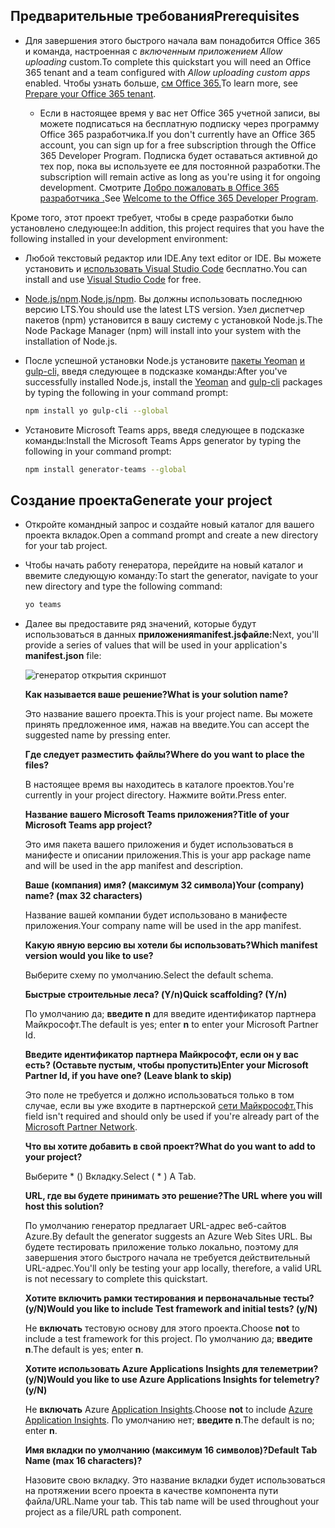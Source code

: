 ## <a name="prerequisites"></a><span data-ttu-id="ad042-101">Предварительные требования</span><span class="sxs-lookup"><span data-stu-id="ad042-101">Prerequisites</span></span>

- <span data-ttu-id="ad042-102">Для завершения этого быстрого начала вам понадобится Office 365 и команда, настроенная с *включенным приложением Allow uploading* custom.</span><span class="sxs-lookup"><span data-stu-id="ad042-102">To complete this quickstart you will need an Office 365 tenant and a team configured with *Allow uploading custom apps* enabled.</span></span> <span data-ttu-id="ad042-103">Чтобы узнать больше, [см Office 365.](~/concepts/build-and-test/prepare-your-o365-tenant.md)</span><span class="sxs-lookup"><span data-stu-id="ad042-103">To learn more, see [Prepare your Office 365 tenant](~/concepts/build-and-test/prepare-your-o365-tenant.md).</span></span>

  - <span data-ttu-id="ad042-104">Если в настоящее время у вас нет Office 365 учетной записи, вы можете подписаться на бесплатную подписку через программу Office 365 разработчика.</span><span class="sxs-lookup"><span data-stu-id="ad042-104">If you don't currently have an Office 365 account, you can sign up for a free subscription through the Office 365 Developer Program.</span></span> <span data-ttu-id="ad042-105">Подписка будет оставаться активной до тех пор, пока вы используете ее для постоянной разработки.</span><span class="sxs-lookup"><span data-stu-id="ad042-105">The subscription will remain active as long as you're using it for ongoing development.</span></span> <span data-ttu-id="ad042-106">Смотрите [Добро пожаловать в Office 365 разработчика .](/office/developer-program/microsoft-365-developer-program)</span><span class="sxs-lookup"><span data-stu-id="ad042-106">See [Welcome to the Office 365 Developer Program](/office/developer-program/microsoft-365-developer-program).</span></span>

<span data-ttu-id="ad042-107">Кроме того, этот проект требует, чтобы в среде разработки было установлено следующее:</span><span class="sxs-lookup"><span data-stu-id="ad042-107">In addition, this project requires that you have the following installed in your development environment:</span></span>

- <span data-ttu-id="ad042-108">Любой текстовый редактор или IDE.</span><span class="sxs-lookup"><span data-stu-id="ad042-108">Any text editor or IDE.</span></span> <span data-ttu-id="ad042-109">Вы можете установить и [использовать Visual Studio Code](https://code.visualstudio.com/download) бесплатно.</span><span class="sxs-lookup"><span data-stu-id="ad042-109">You can install and use [Visual Studio Code](https://code.visualstudio.com/download) for free.</span></span>

- <span data-ttu-id="ad042-110">[Node.js/npm](https://nodejs.org/en/).</span><span class="sxs-lookup"><span data-stu-id="ad042-110">[Node.js/npm](https://nodejs.org/en/).</span></span> <span data-ttu-id="ad042-111">Вы должны использовать последнюю версию LTS.</span><span class="sxs-lookup"><span data-stu-id="ad042-111">You should use the latest LTS version.</span></span> <span data-ttu-id="ad042-112">Узел диспетчер пакетов (npm) установится в вашу систему с установкой Node.js.</span><span class="sxs-lookup"><span data-stu-id="ad042-112">The Node Package Manager (npm) will install into your system with the installation of Node.js.</span></span>

- <span data-ttu-id="ad042-113">После успешной установки Node.js установите [пакеты Yeoman](https://yeoman.io/) [и gulp-cli,](https://www.npmjs.com/package/gulp-cli) введя следующее в подсказке команды:</span><span class="sxs-lookup"><span data-stu-id="ad042-113">After you've successfully installed Node.js, install the [Yeoman](https://yeoman.io/) and [gulp-cli](https://www.npmjs.com/package/gulp-cli) packages by typing the following in your command prompt:</span></span>

    ```bash
    npm install yo gulp-cli --global
    ```

- <span data-ttu-id="ad042-114">Установите Microsoft Teams apps, введя следующее в подсказке команды:</span><span class="sxs-lookup"><span data-stu-id="ad042-114">Install the Microsoft Teams Apps generator by typing the following in your command prompt:</span></span>

    ```bash
    npm install generator-teams --global
    ```

## <a name="generate-your-project"></a><span data-ttu-id="ad042-115">Создание проекта</span><span class="sxs-lookup"><span data-stu-id="ad042-115">Generate your project</span></span>

- <span data-ttu-id="ad042-116">Откройте командный запрос и создайте новый каталог для вашего проекта вкладок.</span><span class="sxs-lookup"><span data-stu-id="ad042-116">Open a command prompt and create a new directory for your tab project.</span></span>

- <span data-ttu-id="ad042-117">Чтобы начать работу генератора, перейдите на новый каталог и ввемите следующую команду:</span><span class="sxs-lookup"><span data-stu-id="ad042-117">To start the generator, navigate to your new directory and type the following command:</span></span>

    ```bash
    yo teams
    ```

- <span data-ttu-id="ad042-118">Далее вы предоставите ряд значений, которые будут использоваться в данных **приложенияmanifest.jsфайле:**</span><span class="sxs-lookup"><span data-stu-id="ad042-118">Next, you'll provide a series of values that will be used in your application's **manifest.json** file:</span></span>

    ![генератор открытия скриншот](/microsoftteams/platform/assets/images/tab-images/teamsTabScreenshot.PNG)

    <span data-ttu-id="ad042-120">**Как называется ваше решение?**</span><span class="sxs-lookup"><span data-stu-id="ad042-120">**What is your solution name?**</span></span>

    <span data-ttu-id="ad042-121">Это название вашего проекта.</span><span class="sxs-lookup"><span data-stu-id="ad042-121">This is your project name.</span></span> <span data-ttu-id="ad042-122">Вы можете принять предложенное имя, нажав на введите.</span><span class="sxs-lookup"><span data-stu-id="ad042-122">You can accept the suggested name by pressing enter.</span></span>

    <span data-ttu-id="ad042-123">**Где следует разместить файлы?**</span><span class="sxs-lookup"><span data-stu-id="ad042-123">**Where do you want to place the files?**</span></span>

    <span data-ttu-id="ad042-124">В настоящее время вы находитесь в каталоге проектов.</span><span class="sxs-lookup"><span data-stu-id="ad042-124">You're currently in your project directory.</span></span> <span data-ttu-id="ad042-125">Нажмите войти.</span><span class="sxs-lookup"><span data-stu-id="ad042-125">Press enter.</span></span>

    <span data-ttu-id="ad042-126">**Название вашего Microsoft Teams приложения?**</span><span class="sxs-lookup"><span data-stu-id="ad042-126">**Title of your Microsoft Teams app project?**</span></span>

    <span data-ttu-id="ad042-127">Это имя пакета вашего приложения и будет использоваться в манифесте и описании приложения.</span><span class="sxs-lookup"><span data-stu-id="ad042-127">This is your app package name and will be used in the app manifest and description.</span></span>

    <span data-ttu-id="ad042-128">**Ваше (компания) имя? (максимум 32 символа)**</span><span class="sxs-lookup"><span data-stu-id="ad042-128">**Your (company) name? (max 32 characters)**</span></span>

    <span data-ttu-id="ad042-129">Название вашей компании будет использовано в манифесте приложения.</span><span class="sxs-lookup"><span data-stu-id="ad042-129">Your company name will be used in the app manifest.</span></span>

    <span data-ttu-id="ad042-130">**Какую явную версию вы хотели бы использовать?**</span><span class="sxs-lookup"><span data-stu-id="ad042-130">**Which manifest version would you like to use?**</span></span>

    <span data-ttu-id="ad042-131">Выберите схему по умолчанию.</span><span class="sxs-lookup"><span data-stu-id="ad042-131">Select the default schema.</span></span>

    <span data-ttu-id="ad042-132">**Быстрые строительные леса? (Y/n)**</span><span class="sxs-lookup"><span data-stu-id="ad042-132">**Quick scaffolding? (Y/n)**</span></span>

    <span data-ttu-id="ad042-133">По умолчанию да; **введите n** для введите идентификатор партнера Майкрософт.</span><span class="sxs-lookup"><span data-stu-id="ad042-133">The default is yes; enter **n** to enter your Microsoft Partner Id.</span></span>

    <span data-ttu-id="ad042-134">**Введите идентификатор партнера Майкрософт, если он у вас есть? (Оставьте пустым, чтобы пропустить)**</span><span class="sxs-lookup"><span data-stu-id="ad042-134">**Enter your Microsoft Partner Id, if you have one? (Leave blank to skip)**</span></span>

    <span data-ttu-id="ad042-135">Это поле не требуется и должно использоваться только в том случае, если вы уже входите в партнерской [сети Майкрософт.](https://partner.microsoft.com)</span><span class="sxs-lookup"><span data-stu-id="ad042-135">This field isn't required and should only be used if you're already part of the [Microsoft Partner Network](https://partner.microsoft.com).</span></span>

    <span data-ttu-id="ad042-136">**Что вы хотите добавить в свой проект?**</span><span class="sxs-lookup"><span data-stu-id="ad042-136">**What do you want to add to your project?**</span></span>

    <span data-ttu-id="ad042-137">Выберите &ast; () Вкладку.</span><span class="sxs-lookup"><span data-stu-id="ad042-137">Select ( &ast; ) A Tab.</span></span>

    <span data-ttu-id="ad042-138">**URL, где вы будете принимать это решение?**</span><span class="sxs-lookup"><span data-stu-id="ad042-138">**The URL where you will host this solution?**</span></span>

    <span data-ttu-id="ad042-139">По умолчанию генератор предлагает URL-адрес веб-сайтов Azure.</span><span class="sxs-lookup"><span data-stu-id="ad042-139">By default the generator suggests an Azure Web Sites URL.</span></span> <span data-ttu-id="ad042-140">Вы будете тестировать приложение только локально, поэтому для завершения этого быстрого начала не требуется действительный URL-адрес.</span><span class="sxs-lookup"><span data-stu-id="ad042-140">You'll only be testing your app locally, therefore, a valid URL is not necessary to complete this quickstart.</span></span>

    <span data-ttu-id="ad042-141">**Хотите включить рамки тестирования и первоначальные тесты? (y/N)**</span><span class="sxs-lookup"><span data-stu-id="ad042-141">**Would you like to include Test framework and initial tests? (y/N)**</span></span>

    <span data-ttu-id="ad042-142">Не **включать** тестовую основу для этого проекта.</span><span class="sxs-lookup"><span data-stu-id="ad042-142">Choose **not** to include a test framework for this project.</span></span> <span data-ttu-id="ad042-143">По умолчанию да; **введите n**.</span><span class="sxs-lookup"><span data-stu-id="ad042-143">The default is yes; enter **n**.</span></span>

    <span data-ttu-id="ad042-144">**Хотите использовать Azure Applications Insights для телеметрии? (y/N)**</span><span class="sxs-lookup"><span data-stu-id="ad042-144">**Would you like to use Azure Applications Insights for telemetry? (y/N)**</span></span>

    <span data-ttu-id="ad042-145">Не **включать** Azure [Application Insights](/azure-docs/articles/azure-monitor/app/app-insights-overview.md).</span><span class="sxs-lookup"><span data-stu-id="ad042-145">Choose **not** to include [Azure Application Insights](/azure-docs/articles/azure-monitor/app/app-insights-overview.md).</span></span> <span data-ttu-id="ad042-146">По умолчанию нет; **введите n**.</span><span class="sxs-lookup"><span data-stu-id="ad042-146">The default is no; enter **n**.</span></span>

    <span data-ttu-id="ad042-147">**Имя вкладки по умолчанию (максимум 16 символов)?**</span><span class="sxs-lookup"><span data-stu-id="ad042-147">**Default Tab Name (max 16 characters)?**</span></span>

    <span data-ttu-id="ad042-148">Назовите свою вкладку. Это название вкладки будет использоваться на протяжении всего проекта в качестве компонента пути файла/URL.</span><span class="sxs-lookup"><span data-stu-id="ad042-148">Name your tab. This tab name will be used throughout your project as a file/URL path component.</span></span>
